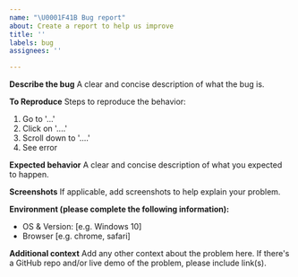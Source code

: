 ```yaml
---
name: "\U0001F41B Bug report"
about: Create a report to help us improve
title: ''
labels: bug
assignees: ''

---
```


<!-- Fill out as much information as you feel is necessary -->

**Describe the bug**
A clear and concise description of what the bug is.

**To Reproduce**
Steps to reproduce the behavior:
1. Go to '...'
2. Click on '....'
3. Scroll down to '....'
4. See error

**Expected behavior**
A clear and concise description of what you expected to happen.

**Screenshots**
If applicable, add screenshots to help explain your problem.

**Environment (please complete the following information):**
 - OS & Version: [e.g. Windows 10]
 - Browser [e.g. chrome, safari]

**Additional context**
Add any other context about the problem here. If there's a GitHub repo and/or live demo of the problem, please include link(s).